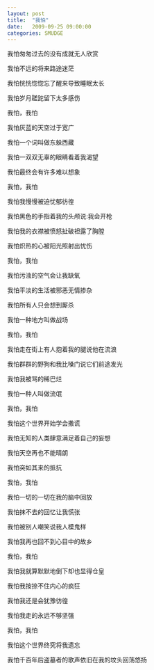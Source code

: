 ```yaml
---
layout: post
title:  "我怕"
date:   2009-09-25 09:00:00
categories: SMUDGE
---
```


我怕匆匆过去的没有成就无人欣赏­



我怕不远的将来路途迷茫­



我怕恍恍惚惚忘了醒来导致睡眠太长­



我怕岁月蹉跎留下太多感伤­



我怕，我怕­



我怕灰蓝的天空过于宽广­



我怕一个词叫做东躲西藏­



我怕一双双无辜的眼睛看着我渴望­



我怕最终会有许多难以想象­



我怕，我怕­



我怕我慢慢被迫忧郁彷徨­



我怕黑色的手指着我的头颅说:我会开枪­



我怕我的衣襟被愤怒扯破袒露了胸膛



我怕炽热的心被阳光照射出忧伤­



我怕，我怕­



我怕污浊的空气会让我缺氧­



我怕平淡的生活被邪恶无情掺杂­



我怕所有人只会想到厮杀­



我怕一种地方叫做战场­



我怕，我怕­



我怕走在街上有人抱着我的腿说他在流浪­



我怕群群的野狗和我比嗓门说它们前途发光­



我怕我被骂的稀巴烂­



我怕一种人叫做流氓­



我怕，我怕­



我怕这个世界开始学会撒谎­



我怕无知的人类肆意满足着自己的妄想­



我怕天空再也不能晴朗­



我怕突如其来的抵抗­



我怕，我怕­



我怕一切的一切在我的脑中回放­



我怕抹不去的回忆让我慌张­



我怕被别人嘲笑说我人模鬼样­



我怕我再也回不到心目中的故乡­



我怕，我怕­



我怕我就算默默地倒下却也显得仓皇­



我怕我按捺不住内心的疯狂­



我怕我还是会犹豫彷徨­



我怕我走的永远不够坚强­



我怕，我怕­



我怕这个世界终究将我遗忘­



我怕千百年后盗墓者的歌声依旧在我的坟头回荡悠扬­
